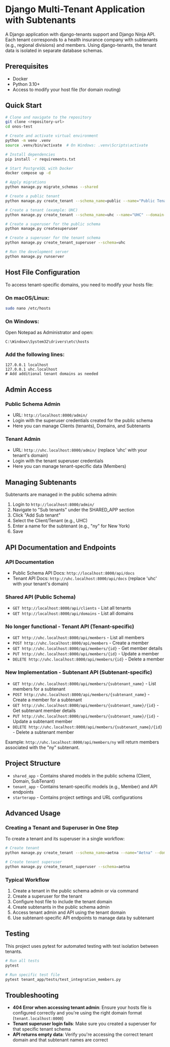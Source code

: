# Django Multi-Tenant Application with Subtenants

A Django application with django-tenants support and Django Ninja API. Each tenant corresponds to a health insurance company with subtenants (e.g., regional divisions) and members. Using django-tenants, the tenant data is isolated in separate database schemas.

## Prerequisites

- Docker
- Python 3.10+
- Access to modify your host file (for domain routing)

## Quick Start

```bash
# Clone and navigate to the repository
git clone <repository-url>
cd onos-test

# Create and activate virtual environment
python -m venv .venv
source .venv/bin/activate  # On Windows: .venv\Scripts\activate

# Install dependencies
pip install -r requirements.txt

# Start PostgreSQL with Docker
docker compose up -d

# Apply migrations
python manage.py migrate_schemas --shared

# Create a public tenant
python manage.py create_tenant --schema_name=public --name="Public Tenant" --domain-domain=localhost --domain-is_primary=True

# Create a tenant (example: UHC)
python manage.py create_tenant --schema_name=uhc --name="UHC" --domain-domain=uhc.localhost --domain-is_primary=True

# Create a superuser for the public schema
python manage.py createsuperuser

# Create a superuser for the tenant schema
python manage.py create_tenant_superuser --schema=uhc

# Run the development server
python manage.py runserver
```

## Host File Configuration

To access tenant-specific domains, you need to modify your hosts file:

### On macOS/Linux:
```bash
sudo nano /etc/hosts
```

### On Windows:
Open Notepad as Administrator and open:
```
C:\Windows\System32\drivers\etc\hosts
```

### Add the following lines:
```
127.0.0.1 localhost
127.0.0.1 uhc.localhost
# Add additional tenant domains as needed
```

## Admin Access

### Public Schema Admin
- URL: `http://localhost:8000/admin/`
- Login with the superuser credentials created for the public schema
- Here you can manage Clients (tenants), Domains, and Subtenants

### Tenant Admin
- URL: `http://uhc.localhost:8000/admin/` (replace 'uhc' with your tenant's domain)
- Login with the tenant superuser credentials
- Here you can manage tenant-specific data (Members)

## Managing Subtenants

Subtenants are managed in the public schema admin:

1. Login to `http://localhost:8000/admin/`
2. Navigate to "Sub tenants" under the SHARED_APP section
3. Click "Add Sub tenant"
4. Select the Client/Tenant (e.g., UHC)
5. Enter a name for the subtenant (e.g., "ny" for New York)
6. Save

## API Documentation and Endpoints

### API Documentation
- Public Schema API Docs: `http://localhost:8000/api/docs`
- Tenant API Docs: `http://uhc.localhost:8000/api/docs` (replace 'uhc' with your tenant's domain)

### Shared API (Public Schema)
- `GET http://localhost:8000/api/clients` - List all tenants
- `GET http://localhost:8000/api/domains` - List all domains

### No longer functional - Tenant API (Tenant-specific)
- `GET http://uhc.localhost:8000/api/members` - List all members
- `POST http://uhc.localhost:8000/api/members` - Create a member
- `GET http://uhc.localhost:8000/api/members/{id}` - Get member details
- `PUT http://uhc.localhost:8000/api/members/{id}` - Update a member
- `DELETE http://uhc.localhost:8000/api/members/{id}` - Delete a member

### New Implementation - Subtenant API (Subtenant-specific)
- `GET http://uhc.localhost:8000/api/members/{subtenant_name}` - List members for a subtenant
- `POST http://uhc.localhost:8000/api/members/{subtenant_name}` - Create a member for a subtenant
- `GET http://uhc.localhost:8000/api/members/{subtenant_name}/{id}` - Get subtenant member details
- `PUT http://uhc.localhost:8000/api/members/{subtenant_name}/{id}` - Update a subtenant member
- `DELETE http://uhc.localhost:8000/api/members/{subtenant_name}/{id}` - Delete a subtenant member

Example: `http://uhc.localhost:8000/api/members/ny` will return members associated with the "ny" subtenant.

## Project Structure

- `shared_app` - Contains shared models in the public schema (Client, Domain, SubTenant)
- `tenant_app` - Contains tenant-specific models (e.g., Member) and API endpoints
- `starterapp` - Contains project settings and URL configurations

## Advanced Usage

### Creating a Tenant and Superuser in One Step

To create a tenant and its superuser in a single workflow:

```bash
# Create tenant
python manage.py create_tenant --schema_name=aetna --name="Aetna" --domain-domain=aetna.localhost --domain-is_primary=True

# Create tenant superuser
python manage.py create_tenant_superuser --schema=aetna
```

### Typical Workflow

1. Create a tenant in the public schema admin or via command
2. Create a superuser for the tenant
3. Configure host file to include the tenant domain
4. Create subtenants in the public schema admin
5. Access tenant admin and API using the tenant domain
6. Use subtenant-specific API endpoints to manage data by subtenant

## Testing

This project uses pytest for automated testing with test isolation between tenants.

```bash
# Run all tests
pytest

# Run specific test file
pytest tenant_app/tests/test_integration_members.py
```

## Troubleshooting

- **404 Error when accessing tenant admin**: Ensure your hosts file is configured correctly and you're using the right domain format (`tenant.localhost:8000`)
- **Tenant superuser login fails**: Make sure you created a superuser for that specific tenant schema
- **API returns empty data**: Verify you're accessing the correct tenant domain and that subtenant names are correct
